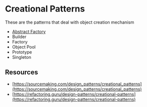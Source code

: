 # Creational Patterns

These are the patterns that deal with object creation mechanism
- [Abstract Factory](./AbstractFactory)
- Builder
- Factory
- Object Pool
- Prototype
- Singleton

## Resources
- [https://sourcemaking.com/design_patterns/creational_patterns](https://sourcemaking.com/design_patterns/creational_patterns)
- [https://refactoring.guru/design-patterns/creational-patterns](https://refactoring.guru/design-patterns/creational-patterns)
